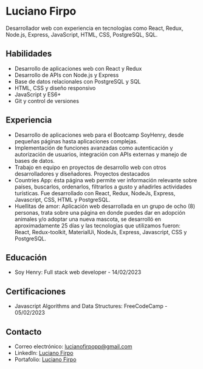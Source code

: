 # Luciano Firpo
Desarrollador web con experiencia en tecnologías como React, Redux, Node.js, Express, JavaScript, HTML, CSS, PostgreSQL, SQL.

## Habilidades
  - Desarrollo de aplicaciones web con React y Redux
  - Desarrollo de APIs con Node.js y Express
  - Base de datos relacionales con PostgreSQL y SQL
  - HTML, CSS y diseño responsivo
  - JavaScript y ES6+
  - Git y control de versiones
  
## Experiencia
  - Desarrollo de aplicaciones web para el Bootcamp SoyHenry, desde pequeñas páginas hasta aplicaciones complejas.
  - Implementación de funciones avanzadas como autenticación y autorización de usuarios, integración con APIs externas y manejo de bases de datos.
  - Trabajo en equipo en proyectos de desarrollo web con otros desarrolladores y diseñadores.
Proyectos destacados
  - Countries App: ésta página web permite ver información relevante sobre países, buscarlos, ordenarlos, filtrarlos a gusto y añadirles actividades turísticas. Fue desarrollado con React, Redux, NodeJs, Express, Javascript, CSS, HTML y PostgreSQL.
  - Huellitas de amor: Aplicación web desarrollada en un grupo de ocho (8) personas, trata sobre una página en donde puedes dar en adopción animales y/o adoptar una nueva mascota, se desarrolló en aproximadamente 25 días y las tecnologias que utilizamos fueron: React, Redux-toolkit, MaterialUi, NodeJs, Express, Javascript, CSS y PostgreSQL.

## Educación
  - Soy Henry: Full stack web developer - 14/02/2023
  
## Certificaciones
  - Javascript Algorithms and Data Structures: FreeCodeCamp - 05/02/2023
  
## Contacto
  - Correo electrónico: lucianofirpopp@gmail.com
  - LinkedIn: [Luciano Firpo](https://www.linkedin.com/in/firpo-luciano/)
  - Portafolio: [Luciano Firpo](https://firpo-luciano.vercel.app) 
